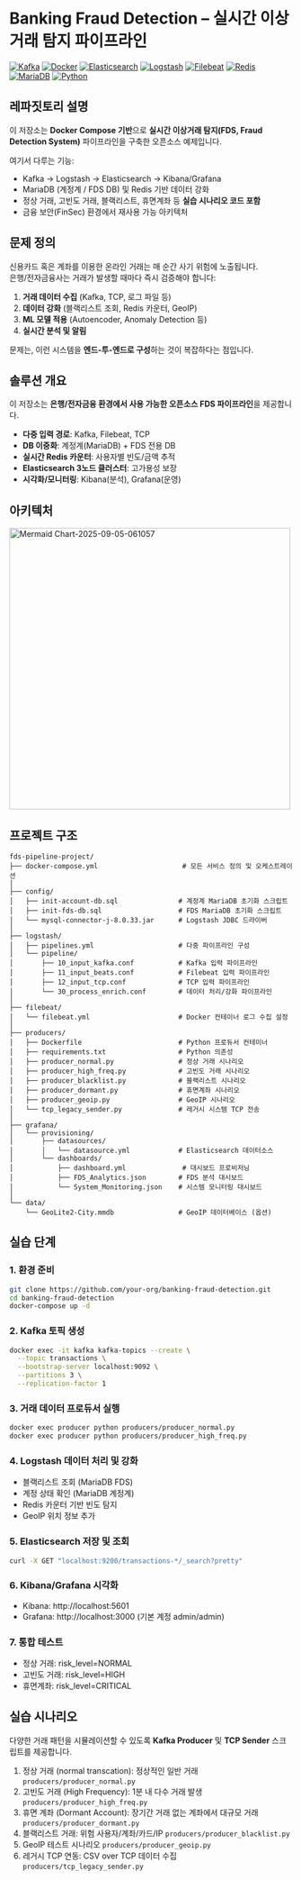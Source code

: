 <h1>Banking Fraud Detection – 실시간 이상거래 탐지 파이프라인</h1>

  <!-- Core Technologies -->
  [![Kafka](https://img.shields.io/badge/streaming_platform-kafka-black.svg?style=flat-square)](https://kafka.apache.org)
  [![Docker](https://img.shields.io/badge/docker-compose-blue.svg?style=flat-square)](https://docs.docker.com/compose/)
  [![Elasticsearch](https://img.shields.io/badge/search-elasticsearch-yellow.svg?style=flat-square)](https://www.elastic.co/elasticsearch/)
  [![Logstash](https://img.shields.io/badge/data_processing-logstash-4CAF50.svg?style=flat-square)](https://www.elastic.co/logstash)
  [![Filebeat](https://img.shields.io/badge/log_shipper-filebeat-2196F3.svg?style=flat-square)](https://www.elastic.co/beats/filebeat)
  [![Redis](https://img.shields.io/badge/cache-redis-DC382D.svg?style=flat-square)](https://redis.io)
  [![MariaDB](https://img.shields.io/badge/database-mariadb-003545.svg?style=flat-square)](https://mariadb.org)
  [![Python](https://img.shields.io/badge/python-3.13+-blue.svg?style=flat-square)](https://www.python.org)

## 레파짓토리 설명
이 저장소는 **Docker Compose 기반**으로 **실시간 이상거래 탐지(FDS, Fraud Detection System)** 파이프라인을 구축한 오픈소스 예제입니다.  

여기서 다루는 기능:
- Kafka → Logstash → Elasticsearch → Kibana/Grafana
- MariaDB (계정계 / FDS DB) 및 Redis 기반 데이터 강화
- 정상 거래, 고빈도 거래, 블랙리스트, 휴면계좌 등 **실습 시나리오 코드 포함**
- 금융 보안(FinSec) 환경에서 재사용 가능 아키텍처

## 문제 정의

신용카드 혹은 계좌를 이용한 온라인 거래는 매 순간 사기 위험에 노출됩니다.  
은행/전자금융사는 거래가 발생할 때마다 즉시 검증해야 합니다:

1. **거래 데이터 수집** (Kafka, TCP, 로그 파일 등)
2. **데이터 강화** (블랙리스트 조회, Redis 카운터, GeoIP)
3. **ML 모델 적용** (Autoencoder, Anomaly Detection 등)
4. **실시간 분석 및 알림**

문제는, 이런 시스템을 **엔드-투-엔드로 구성**하는 것이 복잡하다는 점입니다.

## 솔루션 개요

이 저장소는 **은행/전자금융 환경에서 사용 가능한 오픈소스 FDS 파이프라인**을 제공합니다.

- **다중 입력 경로**: Kafka, Filebeat, TCP
- **DB 이중화**: 계정계(MariaDB) + FDS 전용 DB
- **실시간 Redis 카운터**: 사용자별 빈도/금액 추적
- **Elasticsearch 3노드 클러스터**: 고가용성 보장
- **시각화/모니터링**: Kibana(분석), Grafana(운영)

## 아키텍처 
<img width="500"  alt="Mermaid Chart-2025-09-05-061057" src="https://github.com/user-attachments/assets/639c025a-265f-4b45-9b8a-d71d15a71f1b" />

## 프로젝트 구조
```
fds-pipeline-project/
├── docker-compose.yml                     # 모든 서비스 정의 및 오케스트레이션
│
├── config/
│   ├── init-account-db.sql               # 계정계 MariaDB 초기화 스크립트
│   ├── init-fds-db.sql                   # FDS MariaDB 초기화 스크립트
│   └── mysql-connector-j-8.0.33.jar      # Logstash JDBC 드라이버
│
├── logstash/
│   ├── pipelines.yml                     # 다중 파이프라인 구성
│   └── pipeline/
│       ├── 10_input_kafka.conf           # Kafka 입력 파이프라인
│       ├── 11_input_beats.conf           # Filebeat 입력 파이프라인
│       ├── 12_input_tcp.conf             # TCP 입력 파이프라인
│       └── 30_process_enrich.conf        # 데이터 처리/강화 파이프라인
│
├── filebeat/
│   └── filebeat.yml                      # Docker 컨테이너 로그 수집 설정
│
├── producers/
│   ├── Dockerfile                        # Python 프로듀서 컨테이너
│   ├── requirements.txt                  # Python 의존성
│   ├── producer_normal.py                # 정상 거래 시나리오
│   ├── producer_high_freq.py             # 고빈도 거래 시나리오
│   ├── producer_blacklist.py             # 블랙리스트 시나리오
│   ├── producer_dormant.py               # 휴면계좌 시나리오
│   ├── producer_geoip.py                 # GeoIP 시나리오
│   └── tcp_legacy_sender.py              # 레거시 시스템 TCP 전송
│
├── grafana/
│   └── provisioning/
│       ├── datasources/
│       │   └── datasource.yml            # Elasticsearch 데이터소스
│       └── dashboards/
│           ├── dashboard.yml              # 대시보드 프로비저닝
│           ├── FDS_Analytics.json        # FDS 분석 대시보드
│           └── System_Monitoring.json    # 시스템 모니터링 대시보드
│
└── data/
    └── GeoLite2-City.mmdb                # GeoIP 데이터베이스 (옵션)
```

## 실습 단계
### 1. 환경 준비
```bash
git clone https://github.com/your-org/banking-fraud-detection.git
cd banking-fraud-detection
docker-compose up -d
```

### 2. Kafka 토픽 생성
```bash
docker exec -it kafka kafka-topics --create \
  --topic transactions \
  --bootstrap-server localhost:9092 \
  --partitions 3 \
  --replication-factor 1
```

### 3. 거래 데이터 프로듀서 실행
```bash
docker exec producer python producers/producer_normal.py
docker exec producer python producers/producer_high_freq.py
```

### 4. Logstash 데이터 처리 및 강화
- 블랙리스트 조회 (MariaDB FDS)
- 계정 상태 확인 (MariaDB 계정계)
- Redis 카운터 기반 빈도 탐지
- GeoIP 위치 정보 추가

### 5. Elasticsearch 저장 및 조회
```bash
curl -X GET "localhost:9200/transactions-*/_search?pretty"
```

### 6. Kibana/Grafana 시각화
- Kibana: http://localhost:5601
- Grafana: http://localhost:3000 (기본 계정 admin/admin)

### 7. 통합 테스트
- 정상 거래: risk_level=NORMAL
- 고빈도 거래: risk_level=HIGH
- 휴면계좌: risk_level=CRITICAL


## 실습 시나리오
다양한 거래 패턴을 시뮬레이션할 수 있도록 **Kafka Producer** 및 **TCP Sender** 스크립트를 제공합니다.  
1. 정상 거래 (normal transcation): 정상적인 일반 거래 `producers/producer_normal.py`
1. 고빈도 거래 (High Frequency): 1분 내 다수 거래 발생 `producers/producer_high_freq.py`
2. 휴면 계좌 (Dormant Account): 장기간 거래 없는 계좌에서 대규모 거래 `producers/producer_dormant.py`
3. 블랙리스트 거래: 위험 사용자/계좌/카드/IP `producers/producer_blacklist.py`
4. GeoIP 테스트 시나리오 `producers/producer_geoip.py`
5. 레거시 TCP 연동: CSV over TCP 데이터 수집 `producers/tcp_legacy_sender.py`

